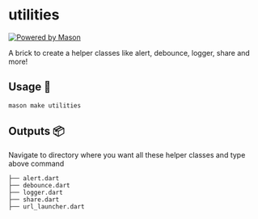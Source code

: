 # utilities

[![Powered by Mason](https://img.shields.io/endpoint?url=https%3A%2F%2Ftinyurl.com%2Fmason-badge)](https://github.com/felangel/mason)

A brick to create a helper classes like alert, debounce, logger, share and more!

## Usage 🚀

```
mason make utilities
```

## Outputs 📦

Navigate to directory where you want all these helper classes and type above command

```
├── alert.dart
├── debounce.dart
├── logger.dart
├── share.dart
├── url_launcher.dart
```
